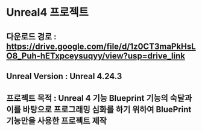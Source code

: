 # Unreal4 프로젝트

## 다운로드 경로 : https://drive.google.com/file/d/1z0CT3maPkHsLO8_Puh-hETxpceysuqyy/view?usp=drive_link

## Unreal Version : Unreal 4.24.3
## 프로젝트 목적 : Unreal 4 기능 Blueprint 기능의 숙달과 이를 바탕으로 프로그래밍 심화를 하기 위하여 BluePrint 기능만을 사용한 프로젝트 제작
